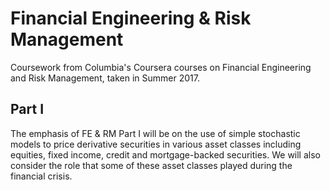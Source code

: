 # Financial Engineering & Risk Management
Coursework from Columbia's Coursera courses on Financial Engineering and Risk Management, taken in Summer 2017.

## Part I
The emphasis of FE & RM Part I will be on the use of simple stochastic models to price derivative securities in various asset classes including equities, fixed income, credit and mortgage-backed securities. We will also consider the role that some of these asset classes played during the financial crisis.
